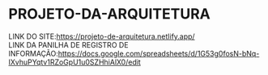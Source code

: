 # PROJETO-DA-ARQUITETURA
LINK DO SITE:https://projeto-de-arquitetura.netlify.app/
<BR>
LINK DA PANILHA DE REGISTRO DE INFORMAÇÃO:https://docs.google.com/spreadsheets/d/1G53g0fosN-bNq-IXvhuPYqtv1RZoGpU1u0SZHhiAlX0/edit
